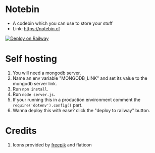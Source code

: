 # Notebin

- A codebin which you can use to store your stuff
- Link: https://notebin.cf

[![Deploy on Railway](https://railway.app/button.svg)](https://railway.app/new/template/ePrxoz?referralCode=HN1He9)

# Self hosting

1. You will need a mongodb server.
2. Name an env variable "MONGODB_LINK" and set its value to the mongodb server link.
3. Run `npm install`.
4. Run `node server.js`.
5. If your running this in a production environment comment the `require('dotenv').config()` part.
6. Wanna deploy this with ease? click the "deploy to railway" button.

# Credits

1. Icons provided by [freepik](https://www.flaticon.com/) and flaticon
